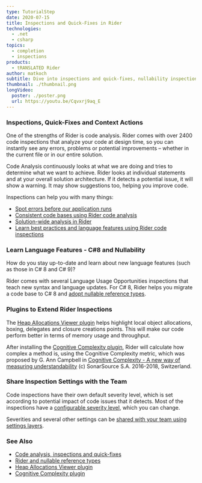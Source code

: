 ```yaml
---
type: TutorialStep
date: 2020-07-15
title: Inspections and Quick-Fixes in Rider
technologies:
  - .net
  - csharp
topics:
  - completion
  - inspections
products:
  - tRANSLATED Rider
author: matkoch
subtitle: Dive into inspections and quick-fixes, nullability inspections, the Heap Allocations Viewer plugin, and more!
thumbnail: ./thumbnail.png
longVideo:
  poster: ./poster.png
  url: https://youtu.be/Cqvxrj9aq_E
---
```


### Inspections, Quick-Fixes and Context Actions

One of the strengths of Rider is code analysis. Rider comes with over 2400 code inspections that analyze your code at design time, so you can instantly see any errors, problems or potential improvements – whether in the current file or in our entire solution.

Code Analysis continuously looks at what we are doing and tries to determine what we want to achieve. Rider looks at individual statements and at your overall solution architecture. If it detects a potential issue, it will show a warning. It may show suggestions too, helping you improve code.

Inspections can help you with many things:

* [Spot errors before our application runs](https://blog.jetbrains.com/dotnet/2018/05/22/using-rider-spot-errors-application-runs/)
* [Consistent code bases using Rider code analysis](https://blog.jetbrains.com/dotnet/2018/05/24/consistent-code-bases-using-rider-code-analysis/)
* [Solution-wide analysis in Rider](https://blog.jetbrains.com/dotnet/2018/05/21/solution-wide-analysis-rider/)
* [Learn best practices and language features using Rider code inspections](https://blog.jetbrains.com/dotnet/2018/05/23/learning-best-practices-language-features-using-rider-code-inspections/)

### Learn Language Features - C#8 and Nullability

How do you stay up-to-date and learn about new language features (such as those in C# 8 and C# 9)?

Rider comes with several Language Usage Opportunities inspections that teach new syntax and language updates. For C# 8, Rider helps you migrate a code base to C# 8 and [adopt nullable reference types](https://blog.jetbrains.com/dotnet/2020/04/20/nullable-reference-types-migration/).

### Plugins to Extend Rider Inspections

The [Heap Allocations Viewer plugin](https://plugins.jetbrains.com/plugin/9223-heap-allocations-viewer) helps highlight local object allocations, boxing, delegates and closure creations points. This will make our code perform better in terms of memory usage and throughput.

After installing the [Cognitive Complexity plugin](https://plugins.jetbrains.com/plugin/12024-cognitivecomplexity), Rider will calculate how complex a method is, using the Cognitive Complexity metric, which was proposed by G. Ann Campbell in [Cognitive Complexity - A new way of measuring understandability](https://www.sonarsource.com/docs/CognitiveComplexity.pdf) (c) SonarSource S.A. 2016-2018, Switzerland.

### Share Inspection Settings with the Team

Code inspections have their own default severity level, which is set according to potential impact of code issues that it detects. Most of the inspections have a [configurable severity level](https://www.jetbrains.com/help/rider/Code_Analysis__Configuring_Warnings.html#change_severity), which you can change.

Severities and several other settings can be [shared with your team using settings layers](https://www.jetbrains.com/help/rider/Sharing_Configuration_Options.html).

### See Also

- [Code analysis, inspections and quick-fixes](https://blog.jetbrains.com/dotnet/2018/05/17/introduction-code-analysis-rider/)
- [Rider and nullable reference types](https://blog.jetbrains.com/dotnet/2020/04/20/nullable-reference-types-migration/)
- [Heap Allocations Viewer plugin](https://plugins.jetbrains.com/plugin/9223-heap-allocations-viewer)
- [Cognitive Complexity plugin](https://plugins.jetbrains.com/plugin/12024-cognitivecomplexity)